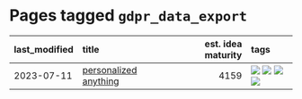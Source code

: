 # Pages tagged `gdpr_data_export`

|last_modified|title|est. idea maturity|tags
|:---|:---|---:|:---|
|2023-07-11|[personalized anything](../personalized_anything.md)|4159|[![](https://img.shields.io/badge/tag-gdpr_data_export-b4bfb)](../tags/gdpr_data_export.md) [![](https://img.shields.io/badge/tag-llm-e2ec85)](../tags/llm.md) [![](https://img.shields.io/badge/tag-personalization-1fc7b)](../tags/personalization.md) [![](https://img.shields.io/badge/tag-productivity-17673)](../tags/productivity.md)|